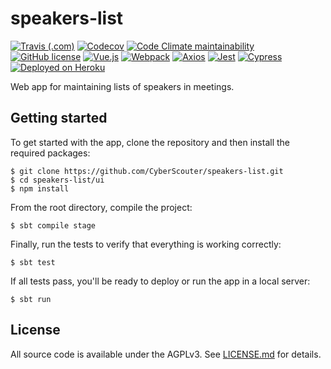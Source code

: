 # speakers-list

[![Travis (.com)](https://img.shields.io/travis/com/CyberScouter/speakers-list?logo=travis)](https://travis-ci.com/CyberScouter/speakers-list)
[![Codecov](https://img.shields.io/codecov/c/gh/CyberScouter/speakers-list?logo=codecov)](https://codecov.io/gh/CyberScouter/speakers-list)
[![Code Climate maintainability](https://img.shields.io/codeclimate/maintainability/CyberScouter/speakers-list?logo=code-climate)](https://codeclimate.com/github/CyberScouter/speakers-list)
[![GitHub license](https://img.shields.io/github/license/CyberScouter/speakers-list)](https://github.com/CyberScouter/speakers-list/blob/master/LICENSE)
[![Vue.js](https://img.shields.io/badge/dynamic/json?color=brightgreen&url=https://raw.githubusercontent.com/CyberScouter/speakers-list/master/ui/package.json&query=$.dependencies.vue&label=vue&logo=vue.js)](https://vuejs.org/)
[![Webpack](https://img.shields.io/badge/dynamic/json?color=brightgreen&url=https://raw.githubusercontent.com/CyberScouter/speakers-list/master/ui/package-lock.json&query=$.dependencies.webpack.version&label=webpack&logo=webpack)](https://webpack.js.org/)
[![Axios](https://img.shields.io/badge/dynamic/json?color=brightgreen&url=https://raw.githubusercontent.com/CyberScouter/speakers-list/master/ui/package.json&query=$.dependencies.axios&label=axios)](https://github.com/axios/axios)
[![Jest](https://img.shields.io/badge/dynamic/json?color=brightgreen&url=https://raw.githubusercontent.com/CyberScouter/speakers-list/master/ui/package-lock.json&query=$.dependencies.jest.version&label=jest&logo=jest)](https://jestjs.io/)
[![Cypress](https://img.shields.io/badge/dynamic/json?color=brightgreen&url=https://raw.githubusercontent.com/CyberScouter/speakers-list/master/ui/package-lock.json&query=$.dependencies.cypress.version&label=cypress)](https://www.cypress.io/)
[![Deployed on Heroku](https://img.shields.io/badge/heroku-deployed-blueviolet?logo=heroku)](https://speakers-list.herokuapp.com/)

Web app for maintaining lists of speakers in meetings.

## Getting started

To get started with the app, clone the repository and then install the required packages:

```
$ git clone https://github.com/CyberScouter/speakers-list.git
$ cd speakers-list/ui
$ npm install
```

From the root directory, compile the project:

```
$ sbt compile stage
```

Finally, run the tests to verify that everything is working correctly:

```
$ sbt test
```

If all tests pass, you'll be ready to deploy or run the app in a local server:

```
$ sbt run
```

## License

All source code is available under the AGPLv3. See [LICENSE.md](https://github.com/CyberScouter/speakers-list/blob/master/LICENSE) for details.
